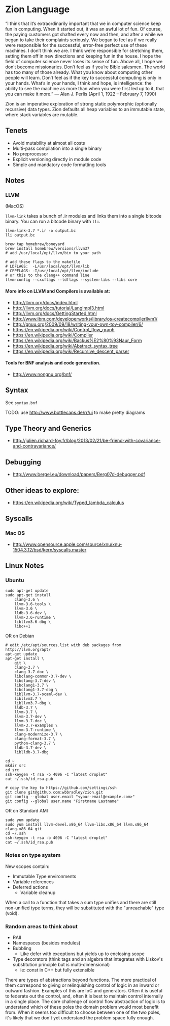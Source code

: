 # Zion Language

“I think that it’s extraordinarily important that we in computer science keep
fun in computing. When it started out, it was an awful lot of fun. Of course,
the paying customers got shafted every now and then, and after a while we began
to take their complaints seriously.  We began to feel as if we really were
responsible for the successful, error-free perfect use of these machines. I
don’t think we are. I think we’re responsible for stretching them, setting them
off in new directions and keeping fun in the house. I hope the field of
computer science never loses its sense of fun. Above all, I hope we don’t
become missionaries. Don’t feel as if you’re Bible salesmen.  The world has too
many of those already. What you know about computing other people will learn.
Don’t feel as if the key to successful computing is only in your hands. What’s
in your hands, I think and hope, is intelligence: the ability to see the
machine as more than when you were first led up to it, that you can make it
more.”
	— Alan J. Perlis (April 1, 1922 – February 7, 1990)


Zion is an imperative exploration of strong static polymorphic (optionally
recursive) data types. Zion defaults all heap variables to an immutable state,
where stack variables are mutable.


## Tenets

 - Avoid mutability at almost all costs
 - Multi-pass compilation into a single binary
 - No preprocessor
 - Explicit versioning directly in module code
 - Simple and mandatory code formatting tools

## Notes

### LLVM

(MacOS)

`llvm-link` takes a bunch of .ir modules and links them into a single bitcode
binary. You can run a bitcode binary with `lli`.

```
llvm-link-3.7 *.ir -o output.bc
lli output.bc
```

```
brew tap homebrew/boneyard
brew install homebrew/versions/llvm37
# add /usr/local/opt/llvm/bin to your path

# add these flags to the makefile
# LDFLAGS:  -L/usr/local/opt/llvm/lib
# CPPFLAGS: -I/usr/local/opt/llvm/include
# or this to the clang++ command line
llvm-config --cxxflags --ldflags --system-libs --libs core
```

#### More info on LLVM and Compilers is available at:

 - http://llvm.org/docs/index.html
 - http://llvm.org/docs/tutorial/LangImpl3.html
 - http://llvm.org/docs/GettingStarted.html
 - http://www.ibm.com/developerworks/library/os-createcompilerllvm1/
 - http://gnuu.org/2009/09/18/writing-your-own-toy-compiler/6/
 - https://en.wikipedia.org/wiki/Control_flow_graph
 - https://en.wikipedia.org/wiki/Compiler
 - https://en.wikipedia.org/wiki/Backus%E2%80%93Naur_Form
 - https://en.wikipedia.org/wiki/Abstract_syntax_tree
 - https://en.wikipedia.org/wiki/Recursive_descent_parser

#### Tools for BNF analysis and code generation.

 - http://www.nongnu.org/bnf/

## Syntax

See `syntax.bnf`

TODO: use http://www.bottlecaps.de/rr/ui to make pretty diagrams

## Type Theory and Generics

 - http://julien.richard-foy.fr/blog/2013/02/21/be-friend-with-covariance-and-contravariance/

## Debugging

 - http://www.bergel.eu/download/papers/Berg07d-debugger.pdf

## Other ideas to explore:

 - https://en.wikipedia.org/wiki/Typed_lambda_calculus

## Syscalls

### Mac OS

 - http://www.opensource.apple.com/source/xnu/xnu-1504.3.12/bsd/kern/syscalls.master

## Linux Notes

### Ubuntu

```
sudo apt-get update
sudo apt-get install
	clang-3.6 \
	llvm-3.6-tools \
	llvm-3.6 \
	lldb-3.6-dev \
	llvm-3.6-runtime \
	libllvm3.6-dbg \
	libc++1
```

OR on Debian

```
# edit /etc/apt/sources.list with deb packages from http://llvm.org/apt/
apt-get update
apt-get install \
	git \
	clang-3.7 \
	clang-3.7-doc \
	libclang-common-3.7-dev \
	libclang-3.7-dev \
	libclang1-3.7 \
	libclang1-3.7-dbg \
	libllvm-3.7-ocaml-dev \
	libllvm3.7 \
	libllvm3.7-dbg \
	lldb-3.7 \
	llvm-3.7 \
	llvm-3.7-dev \
	llvm-3.7-doc \
	llvm-3.7-examples \
	llvm-3.7-runtime \
	clang-modernize-3.7 \
	clang-format-3.7 \
	python-clang-3.7 \
	lldb-3.7-dev \
	liblldb-3.7-dbg

cd ~
mkdir src
cd src
ssh-keygen -t rsa -b 4096 -C "latest droplet"
cat ~/.ssh/id_rsa.pub 

# copy the key to https://github.com/settings/ssh
git clone git@github.com:wbbradley/zion.git
git config --global user.email "<your-email@example.com>"
git config --global user.name "Firstname Lastname"
```

OR on Standard AMI
```
sudo yum update
sudo yum install llvm-devel.x86_64 llvm-libs.x86_64 llvm.x86_64 clang.x86_64 git
cd ~/.ssh
ssh-keygen -t rsa -b 4096 -C "latest droplet"
cat ~/.ssh/id_rsa.pub 
```

### Notes on type system

New scopes contain:
- Immutable Type environments
- Variable references
- Deferred actions
  - Variable cleanup

When a call to a function that takes a sum type unifies and there are still
non-unified type terms, they will be substituted with the "unreachable" type
(void).

### Random areas to think about

 - RAII
 - Namespaces (besides modules)
 - Bubbling
   - Like defer with exceptions but yields up to enclosing scope
 - Type decorators (think tags and an algebra that integrates with Liskov's
   substitution principle but is multi-dimensional)
   - ie: const in C++ but fully extensible

There are types of abstractions beyond functions. The more practical of them
correspond to giving or relinquishing control of logic in an inward or outward
fashion. Examples of this are IoC and generators. Often it is useful to
federate out the control, and, often it is best to maintain control internally
in a single place. The core challenge of control flow abstraction of logic is
to understand which of these poles the domain problem would most benefit from.
When it seems too difficult to choose between one of the two poles, it's likely
that we don't yet understand the problem space fully enough.
